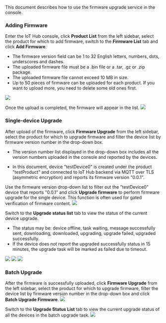 [//]: # (chinagitpath:XXXXX)

This document describes how to use the firmware upgrade service in the console.

### Adding Firmware
Enter the IoT Hub console, click **Product List** from the left sidebar, select the product for which to add firmware, switch to the **Firmware List** tab and click **Add Firmware**.
- The firmware version field can be 1 to 32 English letters, numbers, dots, underscores and dashes.
- The uploaded firmware file must be a .bin file or a .tar, .gz or .zip package.
- The uploaded firmware file cannot exceed 10 MB in size.
- Up to 50 pieces of firmware can be uploaded for each product. If you want to upload more, you need to delete some old ones first.

![](https://main.qcloudimg.com/raw/42e0b288cdb56948eb2ada33a789764f.png)

Once the upload is completed, the firmware will appear in the list.
![](https://main.qcloudimg.com/raw/5ad7da53f674d9a6d26b495fd2c91e0d.png)

### Single-device Upgrade
After upload of the firmware, click **Firmware Upgrade** from the left sidebar, select the product for which to upgrade firmware and filter the device list by firmware version number in the drop-down box.
- The version number list displayed in the drop-down box includes all the version numbers uploaded in the console and reported by the devices.

- In this document, device "testDevice0" is created under the product "testProduct" and connected to IoT Hub backend via MQTT over TLS (asymmetric encryption) and reports its firmware version "0.0.1".

Use the firmware version drop-down list to filter out the "testDevice0" device that reports "0.0.1" and click **Upgrade firmware** to perform firmware upgrade for the single device. This function is often used for gated verification of firmware content.
![](https://main.qcloudimg.com/raw/26422264b4628f24f11a7ff7cebdd688.png)

Switch to the **Upgrade status list** tab to view the status of the current device upgrade.
- The status may be: device offline, task waiting, message successfully sent, downloading, downloaded, upgrading, upgrade failed, upgraded successfully.
- If the device does not report the upgraded successfully status in 15 minutes, the upgrade task will be marked as failed due to timeout.

![](https://main.qcloudimg.com/raw/154c8bae5be173a61826c61bc00be61e.png)
![](https://main.qcloudimg.com/raw/74061edf75fd436f3012a6f382e55fb5.png)
![](https://main.qcloudimg.com/raw/e93de2173d654ddc8e871ed4f3fa8ba6.png)
### Batch Upgrade
After the firmware is successfully uploaded, click **Firmware Upgrade** from the left sidebar, select the product for which to upgrade firmware, filter the device list by firmware version number in the drop-down box and click **Batch Upgrade Firmware**.
![](https://main.qcloudimg.com/raw/48db77076fc849684c2eed7b4a7ff34a.png)

Switch to the **Upgrade Status List** tab to view the current upgrade status of all the devices in the batch upgrade task.
![](https://main.qcloudimg.com/raw/154c8bae5be173a61826c61bc00be61e.png)

